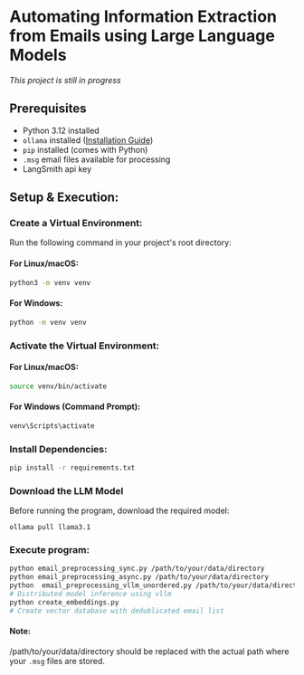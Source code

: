 # Automating Information Extraction from Emails using Large Language Models

*This project is still in progress* 

## Prerequisites
- Python 3.12 installed
- `ollama` installed ([Installation Guide](https://ollama.ai/))
- `pip` installed (comes with Python)
- `.msg` email files available for processing
- LangSmith api key 




## Setup & Execution:

### Create a Virtual Environment:
Run the following command in your project's root directory:

#### For Linux/macOS: 
```sh
python3 -m venv venv
```
#### For Windows: 
```sh
python -m venv venv
```

### Activate the Virtual Environment:
#### For Linux/macOS: 
```sh
source venv/bin/activate
```
#### For Windows (Command Prompt): 
```sh
venv\Scripts\activate
```
### Install Dependencies:
```sh
pip install -r requirements.txt
```

### Download the LLM Model
Before running the program, download the required model:
```
ollama pull llama3.1
```
### Execute program:
```sh
python email_preprocessing_sync.py /path/to/your/data/directory                                     # Synchronous model inference (serial execution)
python email_preprocessing_async.py /path/to/your/data/directory                                    # Asynchronous model inference
python  email_preprocessing_vllm_unordered.py /path/to/your/data/directory                          
# Distributed model inference using vllm
python create_embeddings.py
# Create vector database with dedublicated email list                                                                         
```
#### Note: 
/path/to/your/data/directory should be replaced with the actual path where your `.msg` files are stored.
